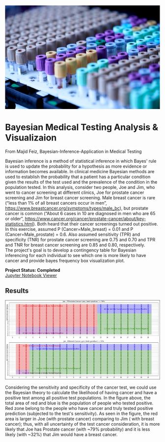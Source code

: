 <p align="center">
  <img src="images/Medical.jpeg">

# Bayesian Medical Testing Analysis & Visualizaion
From Majid Feiz, Bayesian-Inference-Application in Medical Testing

Bayesian inference is a method of statistical inference in which Bayes' rule is used to update the probability for a hypothesis as more evidence or information becomes available. In clinical medicine Bayesian methods are used to establish the probability that a patient has a particular condition given the results of the test used and the prevalence of the condition in the population tested.
In this analysis, consider two people, Joe and Jim, who went to cancer screening at different clinics, Joe for prostate 
cancer screening and Jim for breast cancer screening. Male breast cancer is rare (“less than 1% of all 
breast cancers occur in men”, https://www.breastcancer.org/symptoms/types/male_bc), but prostate 
cancer is common (“About 6 cases in 10 are diagnosed in men who are 65 or older”, 
https://www.cancer.org/cancer/prostate-cancer/about/key-statistics.html). Both heard that their cancer
screenings turned out positive. In this exercise, assumed P (Cancer=Male_breast) = 0.01 and P
(Cancer=Male_prostate) = 0.6. Also assumed sensitivity (TPR) and specificity (TNR) for prostate cancer screening are 0.75 and 
0.70 and TPR and TNR for breast cancer screening are 0.85 and 0.80, respectively.\
The project's goal is to develop a contingency table for Bayesian inferencing for each individual to see which one is more likely to have cancer and provide bayes frequency box visualization plot.

**Project Status: Completed**
<br>
<a href="https://github.com/majfeizatgmaildotcom/Medical-Testing-Analysis-Visualization/blob/1e0957e56c8ee7c9c745235e94fe76e240ce7e96/Medical_Testing_Analysis_Visualization.ipynb">Jupyter Notebook Viewer</a>

## Results

<img src="images/Byse_Box_Freq.JPG">

Considering the sensitivity and specificity of the cancer test, we could use the Bayesian theory to calculate the likelihood of having cancer and have a positive test among all positive test populations. In the figure above, the total area of red and blue is the population of people who tested positive. Red zone belong to the people who have cancer and truly tested positive prediction (subjected to the test's sensitivity). As seen in the figure, the red area is larger in Joe (with prostate cancer) comparing to Jim ( with breast cancer); thus, with all uncertainty of the test cancer consideration, it is more likely that Joe has Prostate cancer (with ~79% probability) and it is less likely (with ~32%) that Jim would have a breast cancer.
